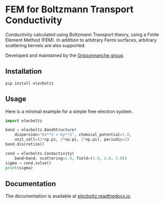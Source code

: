# FEM for Boltzmann Transport Conductivity
Conductivity calculated using Boltzmann Transport theory, using a Finite Element Method (FEM).
In addition to arbitrary Fermi surfaces, arbitrary scattering kernels are also supported.

Developed and maintained by the [Grissonnanche group](https://gaelgrissonnanche.com).

## Installation
```
pip install elecboltz
```

## Usage
Here is a minimal example for a simple free electron system.
```python
import elecboltz

band = elecboltz.BandStructure(
    dispersion="kx**2 + ky**2", chemical_potential=1.0,
    unit_cell=(2*np.pi, 2*np.pi, 2*np.pi), periodic=2)
band.discretize()

cond = elecboltz.Conductivity(
    band=band, scattering=1.0, field=(1.0, 2.0, 3.0))
sigma = cond.solve()
print(sigma)
```

## Documentation
The documentation is available at [elecboltz.readthedocs.io](https://elecboltz.readthedocs.io).
